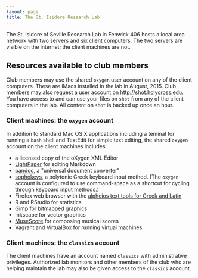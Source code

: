 ```yaml
---
layout: page
title: The St. Isidore Research Lab
---
```


The St. Isidore of Seville Research Lab in Fenwick 406 hosts a local area network with two servers and six client computers.  The two servers are visible on the internet;  the client machines are not.

## Resources available to club members ##

Club members may use the shared `oxygen` user account on any of the client computers.  These are iMacs installed in the lab in August, 2015.  Club members may also request a user account on <http://shot.holycross.edu>.   You have access to and can use your files on `shot` from any of the client computers in the lab.  All content on `shot` is backed up once an hour.

### Client machines: the `oxygen` account ###

In addition to standard Mac OS X applications including a teminal for running a `bash` shell and TextEdit for simple text editing, the shared `oxygen` account on the client machines includes:

- a licensed copy of the oXygen XML Editor
- [LightPaper](http://www.ashokgelal.com/lightpaper-for-mac/) for editing Markdown
- [pandoc](http://pandoc.org/), a "universal document converter"
- [sophokeys](http://www.benjaminblonder.org/sophokeys/), a polytonic Greek keyboard input method.  (The `oxygen` account is configured to use command-space as a shortcut for cycling through keyboard input methods.)
- Firefox web browser with the [alpheios text tools for Greek and Latin](http://alpheios.net/content/user-guide)
- R and RStudio for statistics
- Gimp for bitmapped graphics
- Inkscape for vector graphics
- [MuseScore](https://musescore.org/)  for composing musical scores
- Vagrant and VirtualBox for running virtual machines


### Client machines: the `classics` account ###

The client machines have an account named `classics` with administrative privileges.  Authorized lab monitors and other members of the club who are helping maintain the lab may also be given access to the `classics` account.

